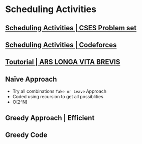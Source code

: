 # Scheduling Activities
## [Scheduling Activities | CSES Problem set](https://cses.fi/problemset/task/1629)
## [Scheduling Activities | Codeforces](https://codeforces.com/gym/102961/problem/F)
## [Toutorial | ARS LONGA VITA BREVIS](https://www.youtube.com/watch?v=m5hGKMi-NP8&t=177s)

## Naïve Approach 
- Try all combinations `Take or Leave` Approach
- Coded using recursion to get all possiblities
- O(2^N)

## Greedy Approach | Efficient


 
## Greedy Code
```cpp


```
 
